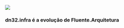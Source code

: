 
<p>
    <a href="https://online.visualstudio.com/environments/new?name=dn32.infra&repo=dn32/dn32.infra">
        <img src="https://img.shields.io/endpoint?style=social&url=https%3A%2F%2Faka.ms%2Fvso-badge">
    </a>
</p>


### dn32.infra é a evolução de Fluente.Arquitetura
